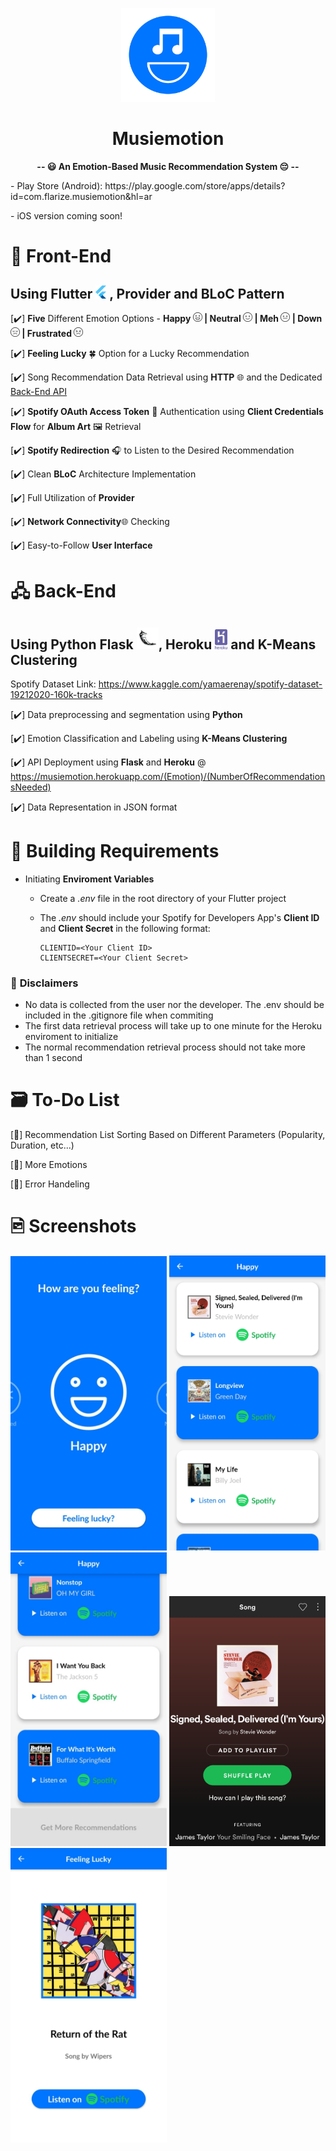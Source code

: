 <p align="center"><img src="assets/images/Logo.png" width="150"/><h1 align="center"> <strong>Musiemotion</strong></h1></p>

<div align="center">
  <strong>-- 😃 An Emotion-Based Music Recommendation System 😔 --</strong>
</div>


<p>- Play Store (Android): https://play.google.com/store/apps/details?id=com.flarize.musiemotion&hl=ar </p>
- iOS version coming soon!

# 📱 Front-End

## Using Flutter <img src="assets/images/flutter.png" width="17"/> , Provider and BLoC Pattern

[✔️] **Five** Different Emotion Options - **Happy <img src="assets/images/Happy.png" width="15"/> | Neutral <img src="assets/images/Neutral.png" width="15"/> | Meh <img src="assets/images/Meh.png" width="15"/> | Down <img src="assets/images/Down.png" width="15"/> | Frustrated <img src="assets/images/Frustrated.png" width="15"/>**

[✔️] **Feeling Lucky** 🍀 Option for a Lucky Recommendation

[✔️] Song Recommendation Data Retrieval using **HTTP** 🌐 and the Dedicated [Back-End API](https://github.com/HossamElghamry/Musiemotion/blob/master/README.md#Back-End)

[✔️] **Spotify OAuth Access Token** 🔐 Authentication using **Client Credentials Flow** for **Album Art** 🖼️ Retrieval

[✔️] **Spotify Redirection** 🎧 to Listen to the Desired Recommendation

[✔️] Clean **BLoC** Architecture Implementation

[✔️] Full Utilization of **Provider**

[✔️] **Network Connectivity**🌐 Checking

[✔️] Easy-to-Follow **User Interface**

# 🖧 Back-End

## Using Python Flask <img src="assets/images/flask.png" width="35"/>, Heroku <img src="assets/images/heroku.png" width="20"/> and K-Means Clustering

Spotify Dataset Link: https://www.kaggle.com/yamaerenay/spotify-dataset-19212020-160k-tracks

[✔️] Data preprocessing and segmentation using **Python**

[✔️] Emotion Classification and Labeling using **K-Means Clustering**

[✔️] API Deployment using **Flask** and **Heroku** @ https://musiemotion.herokuapp.com/(Emotion)/(NumberOfRecommendationsNeeded)

[✔️] Data Representation in JSON format

# 🔧 Building Requirements

- Initiating **Enviroment Variables**

  - Create a _.env_ file in the root directory of your Flutter project
  - The _.env_ should include your Spotify for Developers App's **Client ID** and **Client Secret** in the following format:

        CLIENTID=<Your Client ID>
        CLIENTSECRET=<Your Client Secret>

### 🛑 **Disclaimers**

- No data is collected from the user nor the developer. The .env should be included in the .gitignore file when commiting
- The first data retrieval process will take up to one minute for the Heroku enviroment to initialize
- The normal recommendation retrieval process should not take more than 1 second

# 🗃️ To-Do List

[🔮] Recommendation List Sorting Based on Different Parameters (Popularity, Duration, etc...)

[🔮] More Emotions

[🔮] Error Handeling

# 🖻 Screenshots

<img src="screenshots/1.jpg" width="250"/> <img src="screenshots/2.jpg" width="250"/> <img src="screenshots/3.jpg" width="250"/> <img src="screenshots/4.jpg" width="250" height="400"/> <img src="screenshots/5.jpg" width="250"/>
